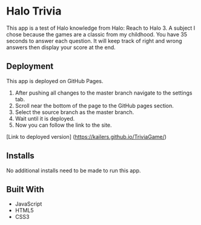# Halo Trivia
This app is a test of Halo knowledge from Halo: Reach to Halo 3. A subject I chose because the games are a classic from my childhood. You have 35 seconds to answer each question. It will keep track of right and wrong answers then display your score at the end.

## Deployment 
This app is deployed on GitHub Pages.
1. After pushing all changes to the master branch navigate to the settings tab.
1. Scroll near the bottom of the page to the GitHub pages section.
1. Select the source branch as the master branch.
1. Wait until it is deployed.
1. Now you can follow the link to the site.

[Link to deployed version] (https://kailers.github.io/TriviaGame/)

## Installs
No additional installs need to be made to run this app.
## Built With 
* JavaScript
* HTML5
* CSS3
